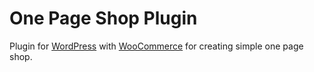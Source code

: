 # One Page Shop Plugin

Plugin for [WordPress](https://wordpress.org/) with [WooCommerce](https://wordpress.org/plugins/woocommerce/) for creating simple one page shop.
